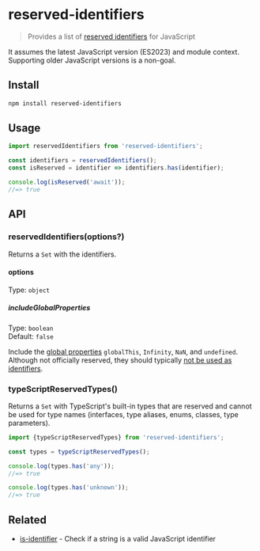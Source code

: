 # reserved-identifiers

> Provides a list of [reserved identifiers](https://262.ecma-international.org/14.0/#sec-keywords-and-reserved-words) for JavaScript

It assumes the latest JavaScript version (ES2023) and module context. Supporting older JavaScript versions is a non-goal.

## Install

```sh
npm install reserved-identifiers
```

## Usage

```js
import reservedIdentifiers from 'reserved-identifiers';

const identifiers = reservedIdentifiers();
const isReserved = identifier => identifiers.has(identifier);

console.log(isReserved('await'));
//=> true
```

## API

### reservedIdentifiers(options?)

Returns a `Set` with the identifiers.

#### options

Type: `object`

##### includeGlobalProperties

Type: `boolean`\
Default: `false`

Include the [global properties](https://tc39.es/ecma262/#sec-value-properties-of-the-global-object) `globalThis`, `Infinity`, `NaN`, and `undefined`. Although not officially reserved, they should typically [not be used as identifiers](https://developer.mozilla.org/en-US/docs/Web/JavaScript/Reference/Global_Objects/undefined#sect1).

### typeScriptReservedTypes()

Returns a `Set` with TypeScript's built-in types that are reserved and cannot be used for type names (interfaces, type aliases, enums, classes, type parameters).

```js
import {typeScriptReservedTypes} from 'reserved-identifiers';

const types = typeScriptReservedTypes();

console.log(types.has('any'));
//=> true

console.log(types.has('unknown'));
//=> true
```

## Related

- [is-identifier](https://github.com/sindresorhus/is-identifier) - Check if a string is a valid JavaScript identifier
